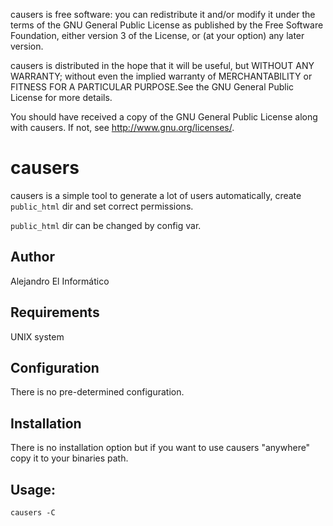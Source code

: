causers is free software: you can redistribute it and/or modify
it under the terms of the GNU General Public License as published by
the Free Software Foundation, either version 3 of the License, or
(at your option) any later version.

causers is distributed in the hope that it will be useful,
but WITHOUT ANY WARRANTY; without even the implied warranty of
MERCHANTABILITY or FITNESS FOR A PARTICULAR PURPOSE.See the
GNU General Public License for more details.

You should have received a copy of the GNU General Public License
along with causers. If not, see <http://www.gnu.org/licenses/>.


causers
===========================
causers is a simple tool to generate a lot of users automatically, create `public_html` dir and set correct permissions.

`public_html` dir can be changed by config var.

Author
----------------------------
Alejandro El Informático

Requirements
----------------------------
UNIX system

Configuration
----------------------------
There is no pre-determined configuration.

Installation
----------------------------
There is no installation option but if you want to use causers "anywhere" copy it to your binaries path.

Usage:
----------------------------
`causers -C`
